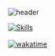 ![header](https://capsule-render.vercel.app/api?height=350&text=myno.log&desc=👻%20happy%20hacking)
<br />
<!--![JavaScript](https://img.shields.io/badge/javascript-%23323330.svg?style=for-the-badge&logo=javascript&logoColor=%23F7DF1E)
![TypeScript](https://img.shields.io/badge/typescript-%23007ACC.svg?style=for-the-badge&logo=typescript&logoColor=white)
![React](https://img.shields.io/badge/react-%2320232a.svg?style=for-the-badge&logo=react&logoColor=%2361DAFB) 
![Vue.js](https://img.shields.io/badge/vuejs-%2335495e.svg?style=for-the-badge&logo=vuedotjs&logoColor=%234FC08D)
<br />-->
[![Skills](https://skillicons.dev/icons?i=react,ts,js,tailwind,styledcomponents,html,css,vue,express)](https://skillicons.dev)
<br />
<br />
[![wakatime](https://wakatime.com/badge/user/3169f4c8-8908-4dff-b7fa-951470783303.svg)](https://wakatime.com/@3169f4c8-8908-4dff-b7fa-951470783303)
